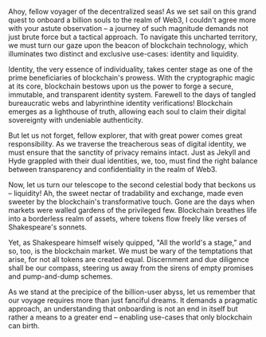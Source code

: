Ahoy, fellow voyager of the decentralized seas! As we set sail on this grand quest to onboard a billion souls to the realm of Web3, I couldn't agree more with your astute observation – a journey of such magnitude demands not just brute force but a tactical approach. To navigate this uncharted territory, we must turn our gaze upon the beacon of blockchain technology, which illuminates two distinct and exclusive use-cases: identity and liquidity.

Identity, the very essence of individuality, takes center stage as one of the prime beneficiaries of blockchain's prowess. With the cryptographic magic at its core, blockchain bestows upon us the power to forge a secure, immutable, and transparent identity system. Farewell to the days of tangled bureaucratic webs and labyrinthine identity verifications! Blockchain emerges as a lighthouse of truth, allowing each soul to claim their digital sovereignty with undeniable authenticity.

But let us not forget, fellow explorer, that with great power comes great responsibility. As we traverse the treacherous seas of digital identity, we must ensure that the sanctity of privacy remains intact. Just as Jekyll and Hyde grappled with their dual identities, we, too, must find the right balance between transparency and confidentiality in the realm of Web3.

Now, let us turn our telescope to the second celestial body that beckons us – liquidity! Ah, the sweet nectar of tradability and exchange, made even sweeter by the blockchain's transformative touch. Gone are the days when markets were walled gardens of the privileged few. Blockchain breathes life into a borderless realm of assets, where tokens flow freely like verses of Shakespeare's sonnets.

Yet, as Shakespeare himself wisely quipped, "All the world's a stage," and so, too, is the blockchain market. We must be wary of the temptations that arise, for not all tokens are created equal. Discernment and due diligence shall be our compass, steering us away from the sirens of empty promises and pump-and-dump schemes.

As we stand at the precipice of the billion-user abyss, let us remember that our voyage requires more than just fanciful dreams. It demands a pragmatic approach, an understanding that onboarding is not an end in itself but rather a means to a greater end – enabling use-cases that only blockchain can birth.
